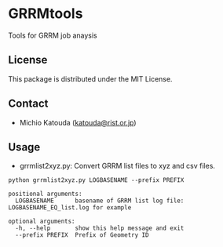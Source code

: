 # GRRMtools
Tools for GRRM job anaysis

## License

This package is distributed under the MIT License.

## Contact

- Michio Katouda (katouda@rist.or.jp)

## Usage

- grrmlist2xyz.py: Convert GRRM list files to xyz and csv files.

```
python grrmlist2xyz.py LOGBASENAME --prefix PREFIX

positional arguments:
  LOGBASENAME      basename of GRRM list log file: LOGBASENAME_EQ_list.log for example

optional arguments:
  -h, --help       show this help message and exit
  --prefix PREFIX  Prefix of Geometry ID
```
